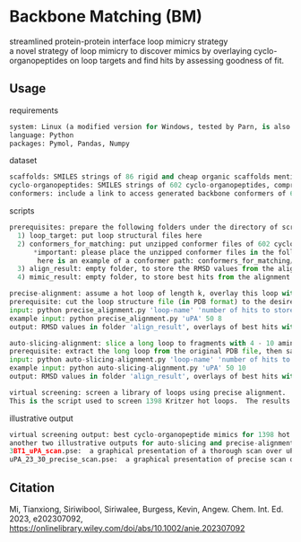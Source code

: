 # Backbone Matching (BM)

streamlined protein-protein interface loop mimicry strategy<br>
a novel strategy of loop mimicry to discover mimics by overlaying cyclo-organopeptides on loop targets and find hits by assessing goodness of fit.

## Usage

requirements
```python
system: Linux (a modified version for Windows, tested by Parn, is also uploaded)
language: Python
packages: Pymol, Pandas, Numpy
```


dataset
```python
scaffolds: SMILES strings of 86 rigid and cheap organic scaffolds mentioned in the paper.
cyclo-organopeptides: SMILES strings of 602 cyclo-organopeptides, comprised of Ala and organic fragments, categorized by sequence length.
conformers: include a link to access generated backbone conformers of 602 cyclo-organopeptides.
```

scripts
```python
prerequisites: prepare the following folders under the directory of scripts.
  1) loop_target: put loop structural files here
  2) conformers_for_matching: put unzipped conformer files of 602 cyclo-organopeptides here
      *important: please place the unzipped conformer files in the following order: conformers_for_matching/(length, 4-10)/86 cyclo-organopeptides for each length/corresponding conformers;
       here is an example of a conformer path: conformers_for_matching/4/4R0/4_0_0.mol2
  3) align_result: empty folder, to store the RMSD values from the alignment calculation
  4) mimic_result: empty folder, to store best hits from the alignment calculation

precise-alignment: assume a hot loop of length k, overlay this loop with cyclo-{-(Ala)k-organo-}.
prerequisite: cut the loop structure file (in PDB format) to the desired fragment
input: python precise_alignment.py 'loop-name' 'number of hits to store' 'length of input loop'
example input: python precise_alignment.py 'uPA' 50 8
output: RMSD values in folder 'align_result', overlays of best hits with the loop fragment in the same folder as the script in Pymol pse format

auto-slicing-alignment: slice a long loop to fragments with 4 - 10 amino acids, then precisely overlay each fragment with cyclo-{-(Ala)n-organo-}, n = length of the fragment.
prerequisite: extract the long loop from the original PDB file, then save it in pdb format
input: python auto-slicing-alignment.py 'loop-name' 'number of hits to store' 'length of input loop'
example input: python auto-slicing-alignment.py 'uPA' 50 10
output: RMSD values in folder 'align_result', overlays of best hits with different loop fragments in the same folder as the script in Pymol pse format

virtual screening: screen a library of loops using precise alignment.
This is the script used to screen 1398 Kritzer hot loops.  The results are in a zip file shared in the published paper.
```

illustrative output
```python
virtual screening output: best cyclo-organopeptide mimics for 1398 hot loops 
another two illustrative outputs for auto-slicing and precise-alignment:
3BT1_uPA_scan.pse:  a graphical presentation of a thorough scan over uPA hot loop (20-31) by auto-slicing alignment
uPA_23_30_precise_scan.pse:  a graphical presentation of precise scan over uPA segment (23-30, including all 5 hot spots) by precise alignment
```

## Citation
Mi, Tianxiong, Siriwibool, Siriwalee, Burgess, Kevin, Angew. Chem. Int. Ed. 2023, e202307092, https://onlinelibrary.wiley.com/doi/abs/10.1002/anie.202307092
